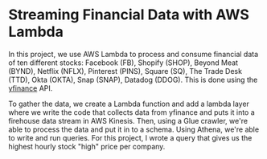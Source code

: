# Streaming Financial Data with AWS Lambda

In this project, we use AWS Lambda to process and consume financial data of ten different stocks: Facebook (FB), Shopify (SHOP), Beyond Meat (BYND), Netflix (NFLX), Pinterest (PINS), Square (SQ), The Trade Desk (TTD), Okta (OKTA), Snap (SNAP), Datadog (DDOG). This is done using the [yfinance](https://pypi.org/project/yfinance/) API. 

To gather the data, we create a Lambda function and add a lambda layer where we write the code that collects data from yfinance and puts it into a firehouse data stream in AWS Kinesis. Then, using a Glue crawler, we're able to process the data and put it in to a schema. Using Athena, we're able to write and run queries. For this project, I wrote a query that gives us the highest hourly stock "high" price per company. 
